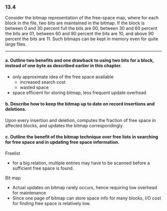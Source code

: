 ### 13.4
Consider the bitmap representation of the free-space map, where for each block in the file, two bits are maintained in the bitmap. If the block is between 0 and 30 percent full the bits are 00, between 30 and 60 percent the bits are 01, between 60 and 90 percent the bits are 10, and above 90 percent the bits are 11. Such bitmaps can be kept in memory even for quite large files.

---

#### a. Outline two benefits and one drawback to using two bits for a block, instead of one byte as described earlier in this chapter.

+ only approximate idea of the free space available
    + increased search cost
    + wasted space 
+ space efficient for storing bitmap, less frequent update overhead

#### b. Describe how to keep the bitmap up to date on record insertions and deletions.

Upon every insertion and deletion, computes the fraction of free space in affected blocks, and updates the bitmap correspondingly.

#### c. Outline the benefit of the bitmap technique over free lists in searching for free space and in updating free space information.

Freelist<br>
+ for a big relation, multiple entries may have to be scanned before a sufficient free space is found. <br>


Bit map<br>
+ Actual updates on bitmap rarely occurs, hence requiring low overhead for maintenance
+ Since one page of bitmap can store space info for many blocks, I/O cost for finding free space is relatively low.

